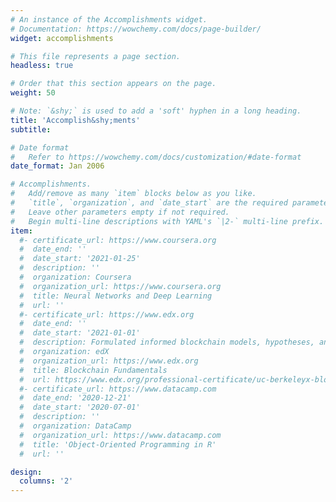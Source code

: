 ```yaml
---
# An instance of the Accomplishments widget.
# Documentation: https://wowchemy.com/docs/page-builder/
widget: accomplishments

# This file represents a page section.
headless: true

# Order that this section appears on the page.
weight: 50

# Note: `&shy;` is used to add a 'soft' hyphen in a long heading.
title: 'Accomplish&shy;ments'
subtitle:

# Date format
#   Refer to https://wowchemy.com/docs/customization/#date-format
date_format: Jan 2006

# Accomplishments.
#   Add/remove as many `item` blocks below as you like.
#   `title`, `organization`, and `date_start` are the required parameters.
#   Leave other parameters empty if not required.
#   Begin multi-line descriptions with YAML's `|2-` multi-line prefix.
item:
  #- certificate_url: https://www.coursera.org
  #  date_end: ''
  #  date_start: '2021-01-25'
  #  description: ''
  #  organization: Coursera
  #  organization_url: https://www.coursera.org
  #  title: Neural Networks and Deep Learning
  #  url: ''
  #- certificate_url: https://www.edx.org
  #  date_end: ''
  #  date_start: '2021-01-01'
  #  description: Formulated informed blockchain models, hypotheses, and use cases.
  #  organization: edX
  #  organization_url: https://www.edx.org
  #  title: Blockchain Fundamentals
  #  url: https://www.edx.org/professional-certificate/uc-berkeleyx-blockchain-fundamentals
  #- certificate_url: https://www.datacamp.com
  #  date_end: '2020-12-21'
  #  date_start: '2020-07-01'
  #  description: ''
  #  organization: DataCamp
  #  organization_url: https://www.datacamp.com
  #  title: 'Object-Oriented Programming in R'
  #  url: ''

design:
  columns: '2'
---
```

